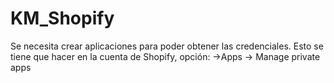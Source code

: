 # KM_Shopify
Se necesita crear aplicaciones para poder obtener las credenciales.
Esto se tiene que hacer en la cuenta de Shopify, opción: ->Apps -> Manage private apps
